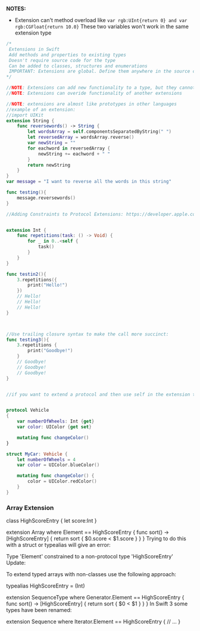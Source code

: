 **NOTES:**
- Extension can't method overload like `var rgb:UInt{return 0} and var rgb:CGFloat{return 10.0}` These two variables won't work in the same extension type

```swift
/*
 Extensions in Swift
 Add methods and properties to existing types
 Doesn't require source code for the type
 Can be added to classes, structures and enumerations
 IMPORTANT: Extensions are global. Define them anywhere in the source code and they will adher to the type it extends
*/

//NOTE: Extensions can add new functionality to a type, but they cannot override existing functionality.
//NOTE: Extensions can overide functionality of another extensions

//NOTE: extensions are almost like prototypes in other languages
//example of an extension:
//import UIKit
extension String {
	func reversewords() -> String {
		let wordsArray = self.componentsSeparatedByString(" ")
		let reversedArray = wordsArray.reverse()
		var newString = ""
		for eachword in reversedArray {
			newString += eachword + " "
		}
		return newString
	}
}
var message = "I want to reverse all the words in this string"

func testing(){
    message.reversewords()
}

//Adding Constraints to Protocol Extensions: https://developer.apple.com/library/prerelease/ios/documentation/Swift/Conceptual/Swift_Programming_Language/Protocols.html#//apple_ref/doc/uid/TP40014097-CH25-ID283


extension Int {
    func repetitions(task: () -> Void) {
        for _ in 0..<self {
            task()
        }
    }
}

func testin2(){
    3.repetitions({
        print("Hello!")
    })
    // Hello!
    // Hello!
    // Hello!
}



//Use trailing closure syntax to make the call more succinct:
func testing3(){
    3.repetitions {
        print("Goodbye!")
    }
    // Goodbye!
    // Goodbye!
    // Goodbye!
}


//if you want to extend a protocol and then use self in the extension then set the protocol to: IColor:class (this only works for classes, structures, use mutating infront of the method etc ee apple docs for this)


protocol Vehicle
{
    var numberOfWheels: Int {get}
    var color: UIColor {get set}

    mutating func changeColor()
}

struct MyCar: Vehicle {
    let numberOfWheels = 4
    var color = UIColor.blueColor()

    mutating func changeColor() {
        color = UIColor.redColor()
    }
}
```


### Array Extension

class HighScoreEntry {
    let score:Int
}

extension Array where Element == HighScoreEntry {
    func sort() -> [HighScoreEntry] {
      return sort { $0.score < $1.score }
    }
}
Trying to do this with a struct or typealias will give an error:

Type 'Element' constrained to a non-protocol type 'HighScoreEntry'
Update:

To extend typed arrays with non-classes use the following approach:

typealias HighScoreEntry = (Int)

extension SequenceType where Generator.Element == HighScoreEntry {
    func sort() -> [HighScoreEntry] {
      return sort { $0 < $1 }
    }
}
In Swift 3 some types have been renamed:

extension Sequence where Iterator.Element == HighScoreEntry
{
    // ...
}

